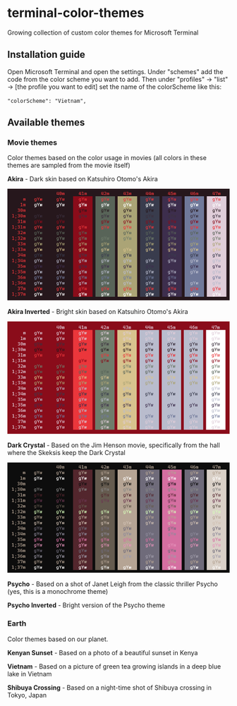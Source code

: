 # terminal-color-themes
Growing collection of custom color themes for Microsoft Terminal

## Installation guide

Open Microsoft Terminal and open the settings. Under "schemes" add the code from the color scheme you want to add. 
Then under "profiles" -> "list" -> [the profile you want to edit] set the name of the colorScheme like this:

`"colorScheme": "Vietnam",`

## Available themes

### Movie themes
Color themes based on the color usage in movies (all colors in these themes are sampled from the movie itself)

**Akira** - Dark skin based on Katsuhiro Otomo's Akira

![Preview of Akira theme](https://github.com/PieterHeijman/terminal-color-themes/blob/master/previews/Akira.png?raw=true)

**Akira Inverted** - Bright skin based  on Katsuhiro Otomo's Akira

![Preview of Akira Inverted theme](https://github.com/PieterHeijman/terminal-color-themes/blob/master/previews/Akira%20Inverted.png?raw=true)

**Dark Crystal** - Based on the Jim Henson movie, specifically from the hall where the Skeksis keep the Dark Crystal 

![Preview of Dark Crystal theme](https://github.com/PieterHeijman/terminal-color-themes/blob/master/previews/Dark%20Crystal.png?raw=true)

**Psycho** - Based on a shot of Janet Leigh from the classic thriller Psycho (yes, this is a monochrome theme)

**Psycho Inverted** - Bright version of the Psycho theme

### Earth
Color themes based on our planet.

**Kenyan Sunset** - Based on a photo of a beautiful sunset in Kenya

**Vietnam** - Based on a picture of green tea growing islands in a deep blue lake in Vietnam 

**Shibuya Crossing** - Based on a night-time shot of Shibuya crossing in Tokyo, Japan 

